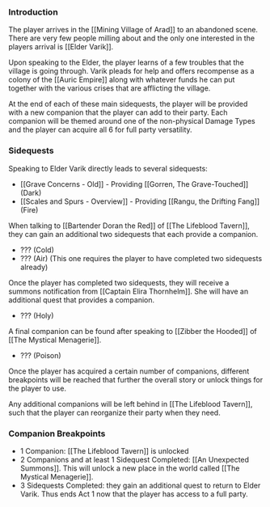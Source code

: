 ### Introduction
The player arrives in the [[Mining Village of Arad]] to an abandoned scene. There are very few people milling about and the only one interested in the players arrival is [[Elder Varik]].

Upon speaking to the Elder, the player learns of a few troubles that the village is going through. Varik pleads for help and offers recompense as a colony of the [[Auric Empire]] along with whatever funds he can put together with the various crises that are afflicting the village.

At the end of each of these main sidequests, the player will be provided with a new companion that the player can add to their party. Each companion will be themed around one of the non-physical Damage Types and the player can acquire all 6 for full party versatility.

### Sidequests
Speaking to Elder Varik directly leads to several sidequests:
- [[Grave Concerns - Old]] - Providing [[Gorren, The Grave-Touched]] (Dark)
- [[Scales and Spurs - Overview]] - Providing [[Rangu, the Drifting Fang]] (Fire)

When talking to [[Bartender Doran the Red]] of [[The Lifeblood Tavern]], they can gain an additional two sidequests that each provide a companion.
- ??? (Cold)
- ??? (Air) (This one requires the player to have completed two sidequests already)

Once the player has completed two sidequests, they will receive a summons notification from [[Captain Elira Thornhelm]]. She will have an additional quest that provides a companion.
- ??? (Holy)

A final companion can be found after speaking to [[Zibber the Hooded]] of [[The Mystical Menagerie]].
- ??? (Poison)

Once the player has acquired a certain number of companions, different breakpoints will be reached that further the overall story or unlock things for the player to use.

Any additional companions will be left behind in [[The Lifeblood Tavern]], such that the player can reorganize their party when they need.

### Companion Breakpoints
- 1 Companion: [[The Lifeblood Tavern]] is unlocked
- 2 Companions and at least 1 Sidequest Completed: [[An Unexpected Summons]]. This will unlock a new place in the world called [[The Mystical Menagerie]].
- 3 Sidequests Completed: they gain an additional quest to return to Elder Varik. Thus ends Act 1 now that the player has access to a full party.
